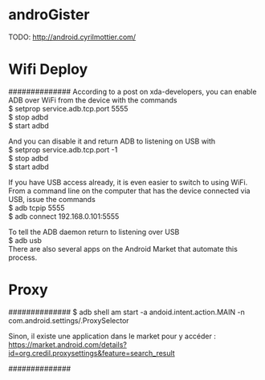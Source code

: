 androGister
===========

TODO: http://android.cyrilmottier.com/

# Wifi Deploy
##############
According to a post on xda-developers, you can enable ADB over WiFi from the device with the commands  
$ setprop service.adb.tcp.port 5555  
$ stop adbd  
$ start adbd  

And you can disable it and return ADB to listening on USB with  
$ setprop service.adb.tcp.port -1  
$ stop adbd  
$ start adbd  

If you have USB access already, it is even easier to switch to using WiFi. From a command line on the computer that has the device connected via USB, issue the commands  
$ adb tcpip 5555  
$ adb connect 192.168.0.101:5555  


To tell the ADB daemon return to listening over USB  
$ adb usb  
There are also several apps on the Android Market that automate this process.  


# Proxy
##############
$ adb shell am start -a andoid.intent.action.MAIN -n com.android.settings/.ProxySelector

Sinon, il existe une application dans le market pour y accéder :
https://market.android.com/details?id=org.credil.proxysettings&feature=search_result

##############

